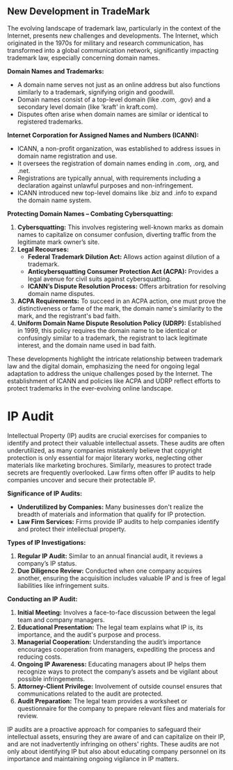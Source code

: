 ## New Development in TradeMark 
The evolving landscape of trademark law, particularly in the context of the Internet, presents new challenges and developments. The Internet, which originated in the 1970s for military and research communication, has transformed into a global communication network, significantly impacting trademark law, especially concerning domain names.

**Domain Names and Trademarks:**
- A domain name serves not just as an online address but also functions similarly to a trademark, signifying origin and goodwill.
- Domain names consist of a top-level domain (like .com, .gov) and a secondary level domain (like 'kraft' in kraft.com).
- Disputes often arise when domain names are similar or identical to registered trademarks.

**Internet Corporation for Assigned Names and Numbers (ICANN):**
- ICANN, a non-profit organization, was established to address issues in domain name registration and use.
- It oversees the registration of domain names ending in .com, .org, and .net.
- Registrations are typically annual, with requirements including a declaration against unlawful purposes and non-infringement.
- ICANN introduced new top-level domains like .biz and .info to expand the domain name system.

**Protecting Domain Names – Combating Cybersquatting:**
1. **Cybersquatting:** This involves registering well-known marks as domain names to capitalize on consumer confusion, diverting traffic from the legitimate mark owner’s site.
2. **Legal Recourses:**
   - **Federal Trademark Dilution Act:** Allows action against dilution of a trademark.
   - **Anticybersquatting Consumer Protection Act (ACPA):** Provides a legal avenue for civil suits against cybersquatting.
   - **ICANN’s Dispute Resolution Process:** Offers arbitration for resolving domain name disputes.
3. **ACPA Requirements:** To succeed in an ACPA action, one must prove the distinctiveness or fame of the mark, the domain name's similarity to the mark, and the registrant's bad faith.
4. **Uniform Domain Name Dispute Resolution Policy (UDRP):** Established in 1999, this policy requires the domain name to be identical or confusingly similar to a trademark, the registrant to lack legitimate interest, and the domain name used in bad faith.

These developments highlight the intricate relationship between trademark law and the digital domain, emphasizing the need for ongoing legal adaptation to address the unique challenges posed by the Internet. The establishment of ICANN and policies like ACPA and UDRP reflect efforts to protect trademarks in the ever-evolving online landscape.

# IP Audit 

Intellectual Property (IP) audits are crucial exercises for companies to identify and protect their valuable intellectual assets. These audits are often underutilized, as many companies mistakenly believe that copyright protection is only essential for major literary works, neglecting other materials like marketing brochures. Similarly, measures to protect trade secrets are frequently overlooked. Law firms often offer IP audits to help companies uncover and secure their protectable IP.

**Significance of IP Audits:**
- **Underutilized by Companies:** Many businesses don't realize the breadth of materials and information that qualify for IP protection.
- **Law Firm Services:** Firms provide IP audits to help companies identify and protect their intellectual property.

**Types of IP Investigations:**
1. **Regular IP Audit:** Similar to an annual financial audit, it reviews a company’s IP status.
2. **Due Diligence Review:** Conducted when one company acquires another, ensuring the acquisition includes valuable IP and is free of legal liabilities like infringement suits.

**Conducting an IP Audit:**
1. **Initial Meeting:** Involves a face-to-face discussion between the legal team and company managers.
2. **Educational Presentation:** The legal team explains what IP is, its importance, and the audit's purpose and process.
3. **Managerial Cooperation:** Understanding the audit’s importance encourages cooperation from managers, expediting the process and reducing costs.
4. **Ongoing IP Awareness:** Educating managers about IP helps them recognize ways to protect the company’s assets and be vigilant about possible infringements.
5. **Attorney-Client Privilege:** Involvement of outside counsel ensures that communications related to the audit are protected.
6. **Audit Preparation:** The legal team provides a worksheet or questionnaire for the company to prepare relevant files and materials for review.

IP audits are a proactive approach for companies to safeguard their intellectual assets, ensuring they are aware of and can capitalize on their IP, and are not inadvertently infringing on others' rights. These audits are not only about identifying IP but also about educating company personnel on its importance and maintaining ongoing vigilance in IP matters.


